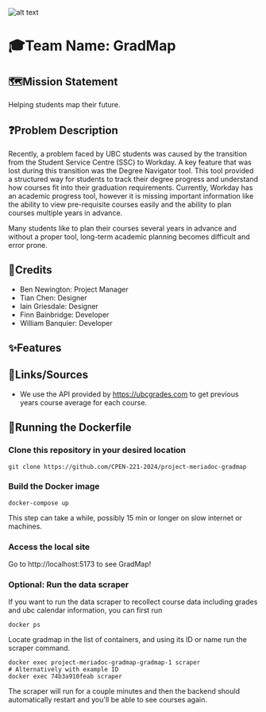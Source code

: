 ![alt text](https://github.com/CPEN-221-2024/project-meriadoc-gradmap/blob/main/images/full_logo.svg)

# **🎓Team Name: GradMap**


## **🗺️Mission Statement**

Helping students map their future.

## **❓Problem Description**

Recently, a problem faced by UBC students was caused by the transition from the Student Service Centre (SSC) to Workday. A key feature that was lost during this transition was the Degree Navigator tool. This tool provided a structured way for students to track their degree progress and understand how courses fit into their graduation requirements. Currently, Workday has an academic progress tool, however it is missing important information like the ability to view pre-requisite courses easily and the ability to plan courses multiple years in advance.

Many students like to plan their courses several years in advance and without a proper tool, long-term academic planning becomes difficult and error prone.


## **🧠Credits** 
  
- Ben Newington: Project Manager  
- Tian Chen: Designer
- Iain Griesdale: Designer 
- Finn Bainbridge: Developer   
- William Banquier: Developer   

## **✨Features**

## **📄Links/Sources**
- We use the API provided by https://ubcgrades.com to get previous years course average for each course. 

## **🐳Running the Dockerfile**

### Clone this repository in your desired location
```shell
git clone https://github.com/CPEN-221-2024/project-meriadoc-gradmap
```

### Build the Docker image
```shell
docker-compose up
```
This step can take a while, possibly 15 min or longer on slow internet or machines.

### Access the local site
Go to http://localhost:5173 to see GradMap!

### Optional: Run the data scraper
If you want to run the data scraper to recollect course data including grades and ubc calendar information, you can first run 
```shell
docker ps
```
Locate gradmap in the list of containers, and using its ID or name run the scraper command.
```shell
docker exec project-meriadoc-gradmap-gradmap-1 scraper
# Alternatively with example ID
docker exec 74b3a910feab scraper
```
The scraper will run for a couple minutes and then the backend should automatically restart and you'll be able to see courses again.